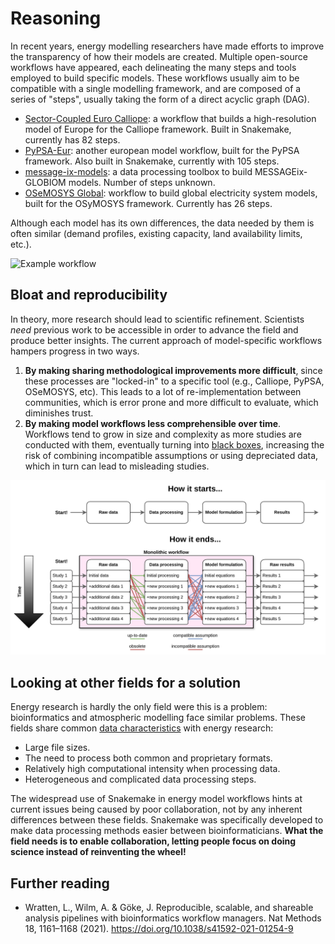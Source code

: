 # Reasoning

In recent years, energy modelling researchers have made efforts to improve the transparency of how their models are created.
Multiple open-source workflows have appeared, each delineating the many steps and tools employed to build specific models. These workflows usually aim to be compatible with a single modelling framework, and are composed of a series of "steps", usually taking the form of a direct acyclic graph (DAG).

- [Sector-Coupled Euro Calliope](https://github.com/calliope-project/sector-coupled-euro-calliope): a workflow that builds a high-resolution model of Europe for the Calliope framework. Built in Snakemake, currently has 82 steps.
- [PyPSA-Eur](https://github.com/PyPSA/pypsa-eur/tree/master): another european model workflow, built for the PyPSA framework. Also built in Snakemake, currently with 105 steps.
- [message-ix-models](https://docs.messageix.org/projects/models/en/latest/): a data processing toolbox to build MESSAGEix-GLOBIOM models. Number of steps unknown.
- [OSeMOSYS Global](https://github.com/OSeMOSYS/osemosys_global): workflow to build global electricity system models, built for the OSyMOSYS framework. Currently has 26 steps.

Although each model has its own differences, the data needed by them is often similar (demand profiles, existing capacity, land availability limits, etc.).

![Example workflow](https://raw.githubusercontent.com/calliope-project/sector-coupled-euro-calliope/main/rulegraph.png)

## Bloat and reproducibility

In theory, more research should lead to scientific refinement.
Scientists _need_ previous work to be accessible in order to advance the field and produce better insights.
The current approach of model-specific workflows hampers progress in two ways.

1. **By making sharing methodological improvements more difficult**, since these processes are "locked-in" to a specific tool (e.g., Calliope, PyPSA, OSeMOSYS, etc). This leads to a lot of re-implementation between communities, which is error prone and more difficult to evaluate, which diminishes trust.
2. **By making model workflows less comprehensible over time**. Workflows tend to grow in size and complexity as more studies are conducted with them, eventually turning into [black boxes](https://doi.org/10.1088/2516-1083/ad371e), increasing the risk of combining incompatible assumptions or using depreciated data, which in turn can lead to misleading studies.

![Bloat example](images/bloat-growth-problem.png)

## Looking at other fields for a solution

Energy research is hardly the only field were this is a problem: bioinformatics and atmospheric modelling face similar problems.
These fields share common [data characteristics](https://www.bsiranosian.com/bioinformatics/why-are-bioinformatics-workflows-different/) with energy research:

- Large file sizes.
- The need to process both common and proprietary formats.
- Relatively high computational intensity when processing data.
- Heterogeneous and complicated data processing steps.

The widespread use of Snakemake in energy model workflows hints at current issues being caused by poor collaboration, not by any inherent differences between these fields.
Snakemake was specifically developed to make data processing methods easier between bioinformaticians.
**What the field needs is to enable collaboration, letting people focus on doing science instead of reinventing the wheel!**

## Further reading

- Wratten, L., Wilm, A. & Göke, J. Reproducible, scalable, and shareable analysis pipelines with bioinformatics workflow managers. Nat Methods 18, 1161–1168 (2021). https://doi.org/10.1038/s41592-021-01254-9
